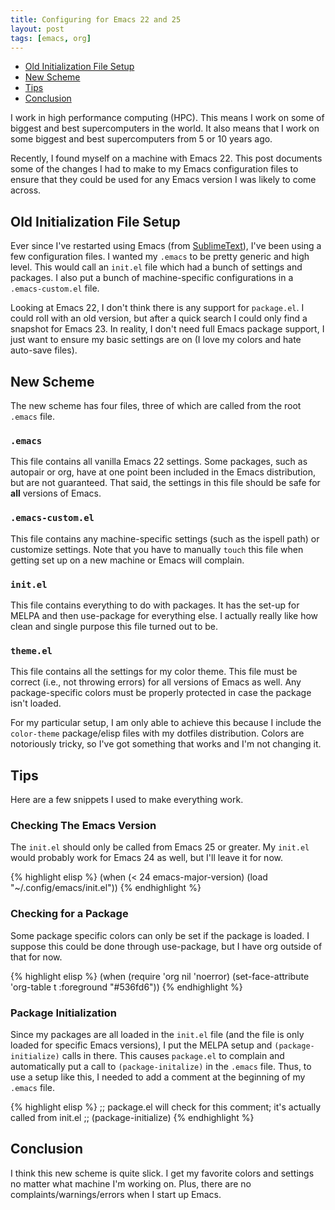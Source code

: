 ```yaml
---
title: Configuring for Emacs 22 and 25
layout: post
tags: [emacs, org]
---
```


<div id="table-of-contents">
<ul>
<li><a href="#sec-1">Old Initialization File Setup</a></li>
<li><a href="#sec-2">New Scheme</a></li>
<li><a href="#sec-3">Tips</a></li>
<li><a href="#sec-4">Conclusion</a></li>
</ul>
</div>

I work in high performance computing (HPC).
This means I work on some of biggest and best supercomputers in the world.
It also means that I work on some biggest and best supercomputers from 5 or 10 years ago.

Recently, I found myself on a machine with Emacs 22.
This post documents some of the changes I had to make to my Emacs configuration files to ensure that they could be used for any Emacs version I was likely to come across.

## Old Initialization File Setup<a id="sec-1" name="sec-1"></a>

Ever since I've restarted using Emacs (from [SublimeText](http://gonsie.com/blorg/subl-to-emacs.html)), I've been using a few configuration files.
I wanted my `.emacs` to be pretty generic and high level.
This would call an `init.el` file which had a bunch of settings and packages.
I also put a bunch of machine-specific configurations in a `.emacs-custom.el` file.

Looking at Emacs 22, I don't think there is any support for `package.el`.
I could roll with an old version, but after a quick search I could only find a snapshot for Emacs 23.
In reality, I don't need full Emacs package support, I just want to ensure my basic settings are on (I love my colors and hate auto-save files).

## New Scheme<a id="sec-2" name="sec-2"></a>

The new scheme has four files, three of which are called from the root `.emacs` file.

### `.emacs`<a id="sec-2-1" name="sec-2-1"></a>

This file contains all vanilla Emacs 22 settings.
Some packages, such as autopair or org, have at one point been included in the Emacs distribution, but are not guaranteed.
That said, the settings in this file should be safe for **all** versions of Emacs.

### `.emacs-custom.el`<a id="sec-2-2" name="sec-2-2"></a>

This file contains any machine-specific settings (such as the ispell path) or customize settings.
Note that you have to manually `touch` this file when getting set up on a new machine or Emacs will complain.

### `init.el`<a id="sec-2-3" name="sec-2-3"></a>

This file contains everything to do with packages.
It has the set-up for MELPA and then use-package for everything else.
I actually really like how clean and single purpose this file turned out to be.

### `theme.el`<a id="sec-2-4" name="sec-2-4"></a>

This file contains all the settings for my color theme.
This file must be correct (i.e., not throwing errors) for all versions of Emacs as well.
Any package-specific colors must be properly protected in case the package isn't loaded.

For my particular setup, I am only able to achieve this because I include the `color-theme` package/elisp files with my dotfiles distribution.
Colors are notoriously tricky, so I've got something that works and I'm not changing it.

## Tips<a id="sec-3" name="sec-3"></a>

Here are a few snippets I used to make everything work.

### Checking The Emacs Version<a id="sec-3-1" name="sec-3-1"></a>

The `init.el` should only be called from Emacs 25 or greater.
My `init.el` would probably work for Emacs 24 as well, but I'll leave it for now.

{% highlight elisp %}
(when (< 24 emacs-major-version)
  (load "~/.config/emacs/init.el"))
{% endhighlight %}

### Checking for a Package<a id="sec-3-2" name="sec-3-2"></a>

Some package specific colors can only be set if the package is loaded.
I suppose this could be done through use-package, but I have org outside of that for now.

{% highlight elisp %}
(when (require 'org nil 'noerror)
  (set-face-attribute 'org-table t :foreground "#536fd6"))
{% endhighlight %}

### Package Initialization<a id="sec-3-3" name="sec-3-3"></a>

Since my packages are all loaded in the `init.el` file (and the file is only loaded for specific Emacs versions), I put the MELPA setup and `(package-initialize)` calls in there.
This causes `package.el` to complain and automatically put a call to `(package-initalize)` in the `.emacs` file.
Thus, to use a setup like this, I needed to add a comment at the beginning of my `.emacs` file.

{% highlight elisp %}
;; package.el will check for this comment; it's actually called from init.el
;; (package-initialize)
{% endhighlight %}

## Conclusion<a id="sec-4" name="sec-4"></a>

I think this new scheme is quite slick.
I get my favorite colors and settings no matter what machine I'm working on.
Plus, there are no complaints/warnings/errors when I start up Emacs.
